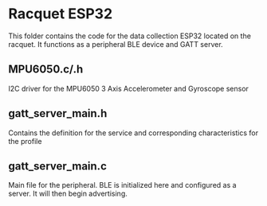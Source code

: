 # Racquet ESP32
This folder contains the code for the data collection ESP32 located on the racquet. It functions as a peripheral BLE device and GATT server.

## MPU6050.c/.h
I2C driver for the MPU6050 3 Axis Accelerometer and Gyroscope sensor

## gatt_server_main.h
Contains the definition for the service and corresponding characteristics for the profile

## gatt_server_main.c
Main file for the peripheral. BLE is initialized here and configured as a server. It will then begin advertising. 

